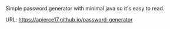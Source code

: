 Simple password generator with minimal java so it's easy to read.

URL: https://apierce17.github.io/password-generator